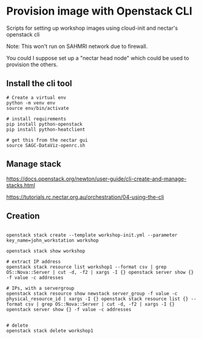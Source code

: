 # Provision image with Openstack CLI


Scripts for setting up workshop images using cloud-init and nectar's openstack cli

Note: This won't run on SAHMRI network due to firewall.

You could I suppose set up a "nectar head node" which could be used to provision the others.


## Install the cli tool

```
# Create a virtual env
python -m venv env
source env/bin/activate

# install requirements
pip install python-openstack
pip install python-heatclient

# get this from the nectar gui
source SAGC-DataViz-openrc.sh 
```


## Manage stack

https://docs.openstack.org/newton/user-guide/cli-create-and-manage-stacks.html

https://tutorials.rc.nectar.org.au/orchestration/04-using-the-cli



## Creation

```

openstack stack create --template workshop-init.yml --parameter key_name=john_workstation workshop

openstack stack show workshop

# extract IP address
openstack stack resource list workshop1 --format csv | grep OS::Nova::Server | cut -d, -f2 | xargs -I {} openstack server show {} -f value -c addresses

# IPs, with a servergroup
openstack stack resource show newstack server_group -f value -c physical_resource_id | xargs -I {} openstack stack resource list {} --format csv | grep OS::Nova::Server | cut -d, -f2 | xargs -I {} openstack server show {} -f value -c addresses


# delete
openstack stack delete workshop1

```

